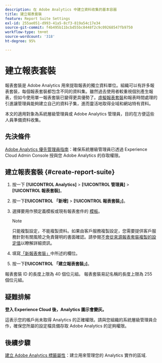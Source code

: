 ```yaml
---
description: 在 Adobe Analytics 中建立資料收集的基本容器
title: 建立報表套裝
feature: Report Suite Settings
exl-id: 255ae051-d993-41a5-8cf3-819a54c17e34
source-git-commit: f4b495b11bcbd55bc8448f2c9c09268547fb9750
workflow-type: tm+mt
source-wordcount: '318'
ht-degree: 95%

---
```


# 建立報表套裝

報表套裝是 Adobe Analytics 用來提取報表的獨立資料單位。組織可以有許多報表套裝，每個報表套裝都包含不同的資料集。雖然過去使用者較重視個別產生報表，但如今使用單一報表套裝已變得更具優勢了。[虛擬報表套裝](https://experienceleague.adobe.com/docs/analytics/components/virtual-report-suites/vrs-about.html?lang=zh-TW#virtual-report-suites)和報表時間處理的引進讓管理員能夠建立自己的資料子集，進而靈活地取得全域和網站特有資料。

本文的適用對象為系統層級管理員或 Adobe Analytics 管理員，目的在方便這些人員準備資料收集。

## 先決條件

[Adobe Analytics 優先管理員指南](/help/admin/admin-console/first-admin-guide.md)：確保系統層級管理員已透過 Experience Cloud Admin Console 授與您 Adobe Analytics 的存取權限。

## 建立報表套裝 {#create-report-suite}

1. 按一下 **[!UICONTROL Analytics]** > **[!UICONTROL 管理員]** > **[!UICONTROL 報表套裝]**。
1. 按一下&#x200B;**[!UICONTROL 「新增]** > **[!UICONTROL 報表套裝」]**。
1. 選擇要用作預定義模板或現有報表套件的 [模板](../c-report-suite-templates/report-suite-templates.md)。

   >[!NOTE]
   >
   >只能複製設定，不能複製資料。如果由客戶服務複製設定，您需要提供客戶服務針對有關風險之免責聲明的書面確認。請參閱[不會從來源報表套裝複製的設定值](/help/admin/c-manage-report-suites/c-new-report-suite/settings-not-copied-from-rs.md)以瞭解詳細資訊。

1. 填寫[「新報表套裝」](../c-new-report-suite/new-report-suite.md)中所述的欄位。
1. 按一下&#x200B;**[!UICONTROL 「建立報表套裝」]**。

報表套裝 ID 的長度上限為 40 個位元組。 報表套裝易記名稱的長度上限為 255 個位元組。

## 疑難排解

**登入 Experience Cloud 後，Analytics 圖示會變灰。**

這表示您的帳戶尚未取得 Analytics 的正確權限。請與您組織的系統層級管理員合作，確保您所屬的設定檔具備存取 Adobe Analytics 的足夠權限。

## 後續步驟

[建立 Adobe Analytics 標籤屬性](/help/implement/launch/create-analytics-property.md)：建立用來管理您的 Analytics 實作的區域.
